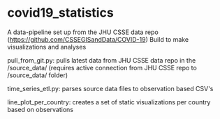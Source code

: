 # covid19_statistics

A data-pipeline set up from the JHU CSSE data repo (https://github.com/CSSEGISandData/COVID-19)
Build to make visualizations and analyses

pull_from_git.py: pulls latest data from JHU CSSE data repo in the /source_data/ 
  (requires active connection from JHU CSSE repo  to /source_data/ folder)
  
time_series_etl.py: parses source data files to observation based CSV's

line_plot_per_country: creates a set of static visualizations per country based on observations

